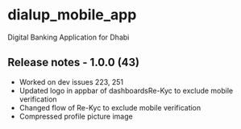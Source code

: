 # dialup_mobile_app

Digital Banking Application for Dhabi

## Release notes - 1.0.0 (43)

- Worked on dev issues 223, 251
- Updated logo in appbar of dashboardsRe-Kyc to exclude mobile verification
- Changed flow of Re-Kyc to exclude mobile verification
- Compressed profile picture image
